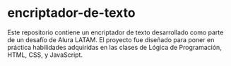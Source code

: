# encriptador-de-texto
Este repositorio contiene un encriptador de texto desarrollado como parte de un desafío de Alura LATAM. El proyecto fue diseñado para poner en práctica habilidades adquiridas en las clases de Lógica de Programación, HTML, CSS, y JavaScript.
